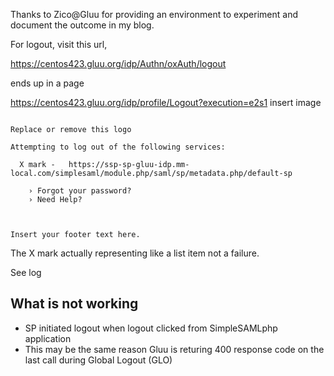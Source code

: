 
Thanks to Zico@Gluu for providing an environment to experiment and document the outcome in my blog.


For logout, visit this url,

https://centos423.gluu.org/idp/Authn/oxAuth/logout

ends up in a page

https://centos423.gluu.org/idp/profile/Logout?execution=e2s1
insert image

```

Replace or remove this logo

Attempting to log out of the following services:

  X mark -   https://ssp-sp-gluu-idp.mm-local.com/simplesaml/module.php/saml/sp/metadata.php/default-sp

    › Forgot your password?
    › Need Help?

 

Insert your footer text here.

```

The X mark actually representing  like a list item not a failure.

See log <insert link shibboleth-idp-process.log>


## What is not working
- SP initiated logout when logout clicked from SimpleSAMLphp application
- This may be the same reason Gluu is returing 400 response code on the last call during Global Logout (GLO)